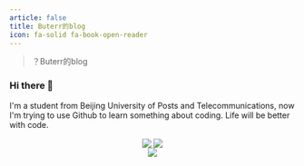 ```yaml
---
article: false
title: Buterr的blog
icon: fa-solid fa-book-open-reader
---
```


> ？Buterr的blog

### Hi there 👋

I'm a student from Beijing University of Posts and Telecommunications, now I'm trying to use Github to learn something about coding.
Life will be better with code.


<p align="center">
<!-- https://github.com/anuraghazra/github-readme-stats -->
<img align="center" src="https://github-readme-stats.vercel.app/api?username=Buterr04&theme=transparent&show_icons=true&hide_border=true" />
<!-- https://github.com/DenverCoder1/github-readme-streak-stats -->
<img align="center" src="https://streak-stats.demolab.com?user=Buterr04&theme=transparent&date_format=%5BY.%5Dn.j&hide_border=true" />
<br/>

<!-- https://github.com/anuraghazra/github-readme-stats -->
<img align="center" src="https://github-readme-stats.vercel.app/api/top-langs/?username=Buterr04&theme=transparent&hide_border=true&layout=donut-vertical&langs_count=6" />
<br/>


